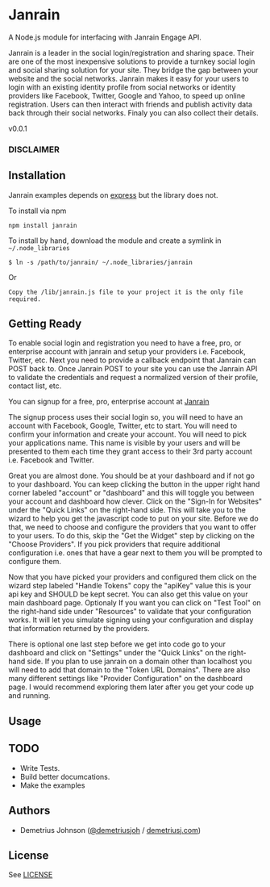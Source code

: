 # Janrain

A Node.js module for interfacing with Janrain Engage API.

Janrain is a leader in the social login/registration and sharing space. Their are one of the most inexpensive solutions to provide a turnkey social login and social sharing solution for your site.
They bridge the gap between your website and the social networks. Janrain makes it easy for your users to login with an existing identity profile from social networks or identity providers like Facebook, Twitter, Google and Yahoo, to speed up online registration. Users can then interact with friends and publish activity data back through their social networks. Finaly you can also collect their details.

v0.0.1

### DISCLAIMER

## Installation

Janrain examples depends on [express](http://github.com/visionmedia/express) but the library does not.

To install via npm

    npm install janrain

To install by hand, download the module and create a symlink in `~/.node_libraries`

    $ ln -s /path/to/janrain/ ~/.node_libraries/janrain

Or

    Copy the /lib/janrain.js file to your project it is the only file required.

## Getting Ready

To enable social login and registration you need to have a free, pro, or enterprise account with janrain and setup your providers i.e. Facebook, Twitter, etc. Next you need to provide a callback endpoint that Janrain can POST back to. Once Janrain POST to your site you can use the Janrain API to validate the credentials and request a normalized version of their profile, contact list, etc.

You can signup for a free, pro, enterprise account at [Janrain](http://www.janrain.com/products/engage/pricing)

The signup process uses their social login so, you will need to have an account with Facebook, Google, Twitter, etc to start. You will need to confirm your information and create your account. You will need to pick your applications name. This name is visible by your users and will be presented to them each time they grant access to their 3rd party account i.e. Facebook and Twitter.

Great you are almost done. You should be at your dashboard and if not go to your dashboard. You can keep clicking the button in the upper right hand corner labeled "account" or "dashboard" and this will toggle you between your account and dashboard how clever. Click on the "Sign-In for Websites" under the "Quick Links" on the right-hand side. This will take you to the wizard to help you get the javascript code to put on your site. Before we do that, we need to choose and configure the providers that you want to offer to your users. To do this, skip the "Get the Widget" step by clicking on the "Choose Providers". If you pick providers that require additional configuration i.e. ones that have a gear next to them you will be prompted to configure them. 

Now that you have picked your providers and configured them click on the wizard step labeled "Handle Tokens" copy the "apiKey" value this is your api key and SHOULD be kept secret. You can also get this value on your main dashboard page. Optionaly If you want you can click on "Test Tool" on the right-hand side under "Resources" to validate that your configuration works. It will let you simulate signing using your configuration and display that information returned by the providers.

There is optional one last step before we get into code go to your dashboard and click on "Settings" under the "Quick Links" on the right-hand side. If you plan to use janrain on a domain other than localhost you will need to add that domain to the "Token URL Domains". There are also many different settings like "Provider Configuration" on the dashboard page. I would recommend exploring them later after you get your code up and running.

## Usage




## TODO
* Write Tests.
* Build better documcations.
* Make the examples 

Authors
-------

- Demetrius Johnson ([@demetriusjoh](http://twitter.com/demetriusjoh) / [demetriusj.com](http://demetriusj.com))

License
-----------

See [LICENSE](https://github.com/demetriusj/janrain/blob/master/LICENSE)


